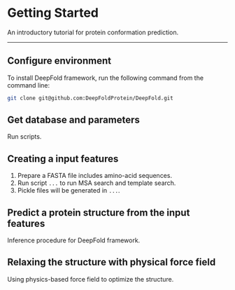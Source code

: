 # Getting Started

An introductory tutorial for protein conformation prediction.

---

## Configure environment

To install DeepFold framework, run the following command from the command line:

```bash
git clone git@github.com:DeepFoldProtein/DeepFold.git
```

## Get database and parameters

Run scripts.

## Creating a input features

1. Prepare a FASTA file includes amino-acid sequences.
1. Run script `...` to run MSA search and template search.
1. Pickle files will be generated in `...`.

## Predict a protein structure from the input features

Inference procedure for DeepFold framework.

## Relaxing the structure with physical force field

Using physics-based force field to optimize the structure.
